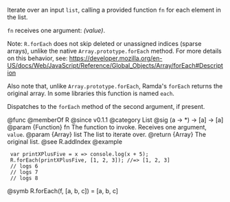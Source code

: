Iterate over an input `list`, calling a provided function `fn` for each
element in the list.

`fn` receives one argument: *(value)*.

Note: `R.forEach` does not skip deleted or unassigned indices (sparse
arrays), unlike the native `Array.prototype.forEach` method. For more
details on this behavior, see:
https://developer.mozilla.org/en-US/docs/Web/JavaScript/Reference/Global_Objects/Array/forEach#Description

Also note that, unlike `Array.prototype.forEach`, Ramda's `forEach` returns
the original array. In some libraries this function is named `each`.

Dispatches to the `forEach` method of the second argument, if present.

@func
@memberOf R
@since v0.1.1
@category List
@sig (a -> *) -> [a] -> [a]
@param {Function} fn The function to invoke. Receives one argument, `value`.
@param {Array} list The list to iterate over.
@return {Array} The original list.
@see R.addIndex
@example

     var printXPlusFive = x => console.log(x + 5);
     R.forEach(printXPlusFive, [1, 2, 3]); //=> [1, 2, 3]
     // logs 6
     // logs 7
     // logs 8
@symb R.forEach(f, [a, b, c]) = [a, b, c]
